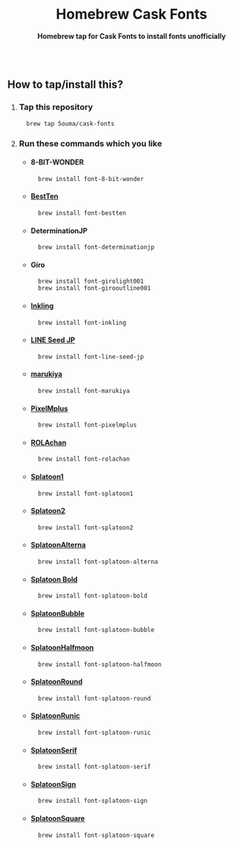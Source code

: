 <br />

<div align="center">

# Homebrew Cask Fonts

**Homebrew tap for Cask Fonts to install fonts unofficially**

</div>

<br /><br />

## How to tap/install this?

1.  ### Tap this repository

    ```shell
      brew tap 5ouma/cask-fonts
    ```

2.  ### Run these commands which you like

    - #### 8-BIT-WONDER

      ```shell
        brew install font-8-bit-wonder
      ```

    - #### [BestTen](https://flop.fanbox.cc/posts/1918861)

      ```shell
        brew install font-bestten
      ```

    - #### DeterminationJP

      ```shell
        brew install font-determinationjp
      ```

    - #### Giro

      ```shell
        brew install font-girolight001
        brew install font-girooutline001
      ```

    - #### [Inkling](https://frozenpandaman.github.io/inkling.html)

      ```shell
        brew install font-inkling
      ```

    - #### [LINE Seed JP](https://seed.line.me)

      ```shell
        brew install font-line-seed-jp
      ```

    - #### [marukiya](https://marukiyagames.com)

      ```shell
        brew install font-marukiya
      ```

    - #### [PixelMplus](https://itouhiro.hatenablog.com/entry/20130602/font)

      ```shell
        brew install font-pixelmplus
      ```

    - #### [ROLAchan](https://ozawa.design/store/rolachan)

      ```shell
        brew install font-rolachan
      ```

    - #### [Splatoon1](https://frozenpandaman.github.io/inkling.html)

      ```shell
        brew install font-splatoon1
      ```

    - #### [Splatoon2](https://frozenpandaman.github.io/inkling.html)

      ```shell
        brew install font-splatoon2
      ```

    - #### [SplatoonAlterna](https://twitter.com/ardnin_/status/1535737230949490695)

      ```shell
        brew install font-splatoon-alterna
      ```

    - #### [Splatoon Bold](https://twitter.com/ardnin_/status/1535737230949490695)

      ```shell
        brew install font-splatoon-bold
      ```

    - #### [SplatoonBubble](https://twitter.com/ardnin_/status/1535737230949490695)

      ```shell
        brew install font-splatoon-bubble
      ```

    - #### [SplatoonHalfmoon](https://twitter.com/ardnin_/status/1535737230949490695)

      ```shell
        brew install font-splatoon-halfmoon
      ```

    - #### [SplatoonRound](https://twitter.com/ardnin_/status/1535737230949490695)

      ```shell
        brew install font-splatoon-round
      ```

    - #### [SplatoonRunic](https://twitter.com/ardnin_/status/1535737230949490695)

      ```shell
        brew install font-splatoon-runic
      ```

    - #### [SplatoonSerif](https://twitter.com/ardnin_/status/1535737230949490695)

      ```shell
        brew install font-splatoon-serif
      ```

    - #### [SplatoonSign](https://twitter.com/ardnin_/status/1535737230949490695)

      ```shell
        brew install font-splatoon-sign
      ```

    - #### [SplatoonSquare](https://twitter.com/ardnin_/status/1535737230949490695)

      ```shell
        brew install font-splatoon-square
      ```
